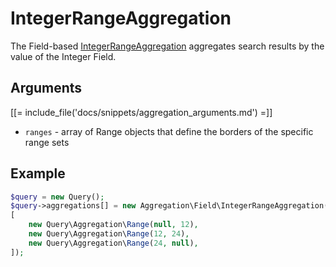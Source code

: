 # IntegerRangeAggregation

The Field-based [IntegerRangeAggregation](../../api/php_api/php_api_reference/classes/Ibexa-Contracts-Core-Repository-Values-Content-Query-Aggregation-Field-IntegerRangeAggregation.html) aggregates search results by the value of the Integer Field.

## Arguments

[[= include_file('docs/snippets/aggregation_arguments.md') =]]
- `ranges` - array of Range objects that define the borders of the specific range sets

## Example

``` php
$query = new Query();
$query->aggregations[] = new Aggregation\Field\IntegerRangeAggregation('integer', 'product', 'amount',
[
    new Query\Aggregation\Range(null, 12),
    new Query\Aggregation\Range(12, 24),
    new Query\Aggregation\Range(24, null),
]);
```
